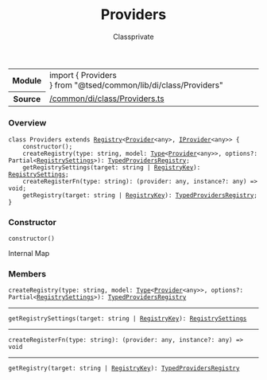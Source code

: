 
<header class="symbol-info-header"><h1 id="providers">Providers</h1><label class="symbol-info-type-label class">Class</label><label class="api-type-label private" title="private">private</label></header>
<!-- summary -->
<section class="symbol-info"><table class="is-full-width"><tbody><tr><th>Module</th><td><div class="lang-typescript"><span class="token keyword">import</span> { Providers }&nbsp;<span class="token keyword">from</span>&nbsp;<span class="token string">"@tsed/common/lib/di/class/Providers"</span></div></td></tr><tr><th>Source</th><td><a href="https://github.com/Romakita/ts-express-decorators/blob/v4.26.4/src//common/di/class/Providers.ts#L0-L0">/common/di/class/Providers.ts</a></td></tr></tbody></table></section>
<!-- overview -->


### Overview


<pre><code class="typescript-lang "><span class="token keyword">class</span> Providers <span class="token keyword">extends</span> <a href="#api/core/registry"><span class="token">Registry</span></a><<a href="#api/common/di/provider"><span class="token">Provider</span></a><<span class="token keyword">any</span>><span class="token punctuation">,</span> <a href="#api/common/di/iprovider"><span class="token">IProvider</span></a><<span class="token keyword">any</span>>> <span class="token punctuation">{</span>
    <span class="token keyword">constructor</span><span class="token punctuation">(</span><span class="token punctuation">)</span><span class="token punctuation">;</span>
    <span class="token function">createRegistry</span><span class="token punctuation">(</span>type<span class="token punctuation">:</span> <span class="token keyword">string</span><span class="token punctuation">,</span> model<span class="token punctuation">:</span> <a href="#api/core/type"><span class="token">Type</span></a><<a href="#api/common/di/provider"><span class="token">Provider</span></a><<span class="token keyword">any</span>>><span class="token punctuation">,</span> options?<span class="token punctuation">:</span> Partial<<a href="#api/common/di/registrysettings"><span class="token">RegistrySettings</span></a>><span class="token punctuation">)</span><span class="token punctuation">:</span> <a href="#api/common/di/typedprovidersregistry"><span class="token">TypedProvidersRegistry</span></a><span class="token punctuation">;</span>
    <span class="token function">getRegistrySettings</span><span class="token punctuation">(</span>target<span class="token punctuation">:</span> <span class="token keyword">string</span> | <a href="#api/core/registrykey"><span class="token">RegistryKey</span></a><span class="token punctuation">)</span><span class="token punctuation">:</span> <a href="#api/common/di/registrysettings"><span class="token">RegistrySettings</span></a><span class="token punctuation">;</span>
    <span class="token function">createRegisterFn</span><span class="token punctuation">(</span>type<span class="token punctuation">:</span> <span class="token keyword">string</span><span class="token punctuation">)</span><span class="token punctuation">:</span> <span class="token punctuation">(</span>provider<span class="token punctuation">:</span> <span class="token keyword">any</span><span class="token punctuation">,</span> instance?<span class="token punctuation">:</span> <span class="token keyword">any</span><span class="token punctuation">)</span> => <span class="token keyword">void</span><span class="token punctuation">;</span>
    <span class="token function">getRegistry</span><span class="token punctuation">(</span>target<span class="token punctuation">:</span> <span class="token keyword">string</span> | <a href="#api/core/registrykey"><span class="token">RegistryKey</span></a><span class="token punctuation">)</span><span class="token punctuation">:</span> <a href="#api/common/di/typedprovidersregistry"><span class="token">TypedProvidersRegistry</span></a><span class="token punctuation">;</span>
<span class="token punctuation">}</span></code></pre>


<!-- Parameters -->

<!-- Description -->

<!-- Members -->





### Constructor



<pre><code class="typescript-lang "><span class="token keyword">constructor</span><span class="token punctuation">(</span><span class="token punctuation">)</span></code></pre>



Internal Map





### Members



<div class="method-overview">
<pre><code class="typescript-lang "><span class="token function">createRegistry</span><span class="token punctuation">(</span>type<span class="token punctuation">:</span> <span class="token keyword">string</span><span class="token punctuation">,</span> model<span class="token punctuation">:</span> <a href="#api/core/type"><span class="token">Type</span></a><<a href="#api/common/di/provider"><span class="token">Provider</span></a><<span class="token keyword">any</span>>><span class="token punctuation">,</span> options?<span class="token punctuation">:</span> Partial<<a href="#api/common/di/registrysettings"><span class="token">RegistrySettings</span></a>><span class="token punctuation">)</span><span class="token punctuation">:</span> <a href="#api/common/di/typedprovidersregistry"><span class="token">TypedProvidersRegistry</span></a></code></pre>
</div>




<hr/>



<div class="method-overview">
<pre><code class="typescript-lang "><span class="token function">getRegistrySettings</span><span class="token punctuation">(</span>target<span class="token punctuation">:</span> <span class="token keyword">string</span> | <a href="#api/core/registrykey"><span class="token">RegistryKey</span></a><span class="token punctuation">)</span><span class="token punctuation">:</span> <a href="#api/common/di/registrysettings"><span class="token">RegistrySettings</span></a></code></pre>
</div>




<hr/>



<div class="method-overview">
<pre><code class="typescript-lang "><span class="token function">createRegisterFn</span><span class="token punctuation">(</span>type<span class="token punctuation">:</span> <span class="token keyword">string</span><span class="token punctuation">)</span><span class="token punctuation">:</span> <span class="token punctuation">(</span>provider<span class="token punctuation">:</span> <span class="token keyword">any</span><span class="token punctuation">,</span> instance?<span class="token punctuation">:</span> <span class="token keyword">any</span><span class="token punctuation">)</span> => <span class="token keyword">void</span></code></pre>
</div>




<hr/>



<div class="method-overview">
<pre><code class="typescript-lang "><span class="token function">getRegistry</span><span class="token punctuation">(</span>target<span class="token punctuation">:</span> <span class="token keyword">string</span> | <a href="#api/core/registrykey"><span class="token">RegistryKey</span></a><span class="token punctuation">)</span><span class="token punctuation">:</span> <a href="#api/common/di/typedprovidersregistry"><span class="token">TypedProvidersRegistry</span></a></code></pre>
</div>








